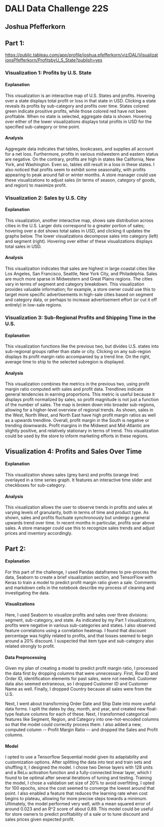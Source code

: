 # DALI Data Challenge 22S
## Joshua Pfefferkorn

## Part 1: 

https://public.tableau.com/app/profile/joshua.pfefferkorn/viz/DALIVisualizationsPfefferkorn/ProfitsbyU_S_State?publish=yes

### Visualization 1: Profits by U.S. State

#### Explanation

This visualization is an interactive map of U.S. States and profits. Hovering over a state displays total profit or loss in that state in USD. Clicking a state reveals its profits by sub-category and profits over time. States colored green indicate prositive profits, while those colored red have not been profitable. When no state is selected, aggregate data is shown. Hovering over either of the lower visualizations displays total profits in USD for the specified sub-category or time point.

#### Analysis

Aggregate data indicates that tables, bookcases, and supplies all account for a net loss. Furthermore, profits in various midwestern and eastern status are negative. On the contrary, profits are high in states like California, New York, and Washington. Even so, tables still result in a loss in these states. I also noticed that profits seem to exhibit some seasonality, with profits appearing to peak around fall or winter months. A store manager could use these visualizations to adjust sales (in terms of season, category of goods, and region) to maximize profit.

### Visualization 2: Sales by U.S. City

#### Explanation

This visualization, another interactive map, shows sale distribution across cities in the U.S. Larger dots correspond to a greater portion of sales; hovering over a dot shows total sales in USD, and clicking it updates the graphs below. The lower visualizations decompose sales into category (left) and segment (right). Hovering over either of these visualizations displays total sales in USD.

#### Analysis

This visualization indicates that sales are highest in large coastal cities like Los Angeles, San Francisco, Seattle, New York City, and Philadelphia. Sales are much more sparse in Midwestern and Great Plains regions. The cities vary in terms of segment and category breakdown. This visualization provides valuable information; for example, a store owner could use this to target more specific advertisements in high-sale cities based on segment and category data, or perhaps to increase advertisement effort (or cut it off entirely) in low-sale regions.

### Visualization 3: Sub-Regional Profits and Shipping Time in the U.S.

#### Explanation

This visualization functions like the previous two, but divides U.S. states into sub-regional groups rather than state or city. Clicking on any sub-region displays its profit margin ratio accompanied by a trend line. On the right, average time to ship to the selected subregion is displayed.

#### Analysis

This visualization combines the metrics in the previous two, using profit margin ratio computed with sales and profit data. Trendlines indicate general tendencies in earning proportions. This metric is useful because it displays profit normalized by sales, so profit magnitude is not just a function of the number of sales. The map is broken down into broader sub-regions, allowing for a higher-level overview of regional trends. As shown, sales in the West, North West, and North East have high profit margin ratios as well as a upwards trendline. Overall, profit margin in the South is negative or trending downwards. Profit margins in the Midwest and Mid-Atlantic are slightly positive, and relatively stationary in terms of trend. This visualization could be used by the store to inform marketing efforts in these regions.

## Visualization 4: Profits and Sales Over Time

#### Explanation

This visualization shows sales (grey bars) and profits (orange line) overlayed in a time series graph. It features an interactive time slider and checkboxes for sub-category.

#### Analysis

This visualization allows the user to observe trends in profits and sales at varying levels of granularity, both in terms of time and product type. As shown, sales and profits fluctuate synchronously but undergo a general upwards trend over time. In recent months in particular, profits soar above sales. A store manager could use this to recognize sales trends and adjust prices and inventory accordingly.

## Part 2:

#### Explanation

For this part of the challenge, I used Pandas dataframes to pre-process the data, Seaborn to create a brief visualization section, and TensorFlow with Keras to train a model to predict profit margin ratio given a sale. Comments and markdown cells in the notebook describe my process of cleaning and investigating the data.

#### Visualizations

Here, I used Seaborn to visualize profits and sales over three divisions: segment, sub-category, and state. As indicated by my Part 1 visualizations, profits were negative in various sub-categories and states. I also observed feature correlations using a correlation heatmap. I found that discount percentage was highly related to profits, and that losses seemed to begin around a 20% discount. I suspected that item type and sub-category also related strongly to profit.

#### Data Preprocessing

Given my plan of creating a model to predict profit margin ratio, I processed the data first by dropping columns that were unnecessary. First, Row ID and Order ID, identification elements for past sales, were not needed. Customer data also seemed extraneous, so I dropped Customer ID and Customer Name as well. Finally, I dropped Country because all sales were from the U.S.

Next, I went about transforming Order Date and Ship Date into more useful data forms. I split the dates by day, month, and year, and created new float-type feature columns for each of these. Next, I transformed categorical features like Segment, Region, and Category into one-hot-encoded columns so that the model could correctly process them. I also added a new, computed column -- Profit Margin Ratio -- and dropped the Sales and Profit columns.

#### Model

I opted to use a Tensorflow Sequential model given its adaptability and customization options. After splitting the data into test and train sets and shuffling it, I designed the model. I chose two Dense layers with 128 units and a ReLu activation function and a fully-connected linear layer, which I found to be optimal after several iterations of tuning and testing. Training the model, I chose a validation set size of 20% to avoid overfitting. I opted for 100 epochs, since the cost seemed to converge the lowest around that point. I also enabled a feature that reduces the learning rate when cost begins to plateau, allowing for more precise steps towards a minimum. Ultimately, the model performed very well, with a mean squared error of around 0.023 and an R^2 score of about 0.89. This model could be useful for store owners to predict profitability of a sale or to tune discount and sales prices given expected profit.

